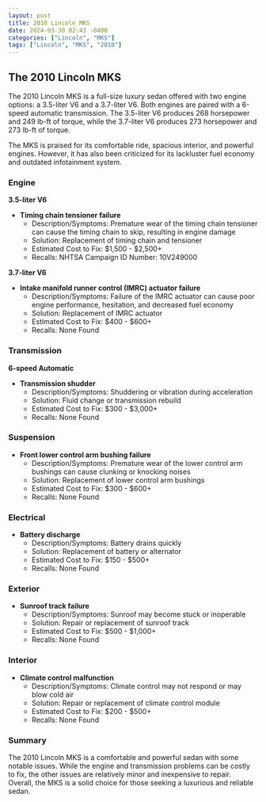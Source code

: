 ```yaml
---
layout: post
title: 2010 Lincoln MKS
date: 2024-03-30 02:43 -0400
categories: ["Lincoln", "MKS"]
tags: ["Lincoln", "MKS", "2010"]
---
```

## The 2010 Lincoln MKS

The 2010 Lincoln MKS is a full-size luxury sedan offered with two engine options: a 3.5-liter V6 and a 3.7-liter V6. Both engines are paired with a 6-speed automatic transmission. The 3.5-liter V6 produces 268 horsepower and 249 lb-ft of torque, while the 3.7-liter V6 produces 273 horsepower and 273 lb-ft of torque.

The MKS is praised for its comfortable ride, spacious interior, and powerful engines. However, it has also been criticized for its lackluster fuel economy and outdated infotainment system.

### Engine

**3.5-liter V6**
* **Timing chain tensioner failure**
    * Description/Symptoms: Premature wear of the timing chain tensioner can cause the timing chain to skip, resulting in engine damage
    * Solution: Replacement of timing chain and tensioner
    * Estimated Cost to Fix: $1,500 - $2,500+
    * Recalls: NHTSA Campaign ID Number: 10V249000

**3.7-liter V6**

* **Intake manifold runner control (IMRC) actuator failure**
    * Description/Symptoms: Failure of the IMRC actuator can cause poor engine performance, hesitation, and decreased fuel economy
    * Solution: Replacement of IMRC actuator
    * Estimated Cost to Fix: $400 - $600+
    * Recalls: None Found

### Transmission

**6-speed Automatic**

* **Transmission shudder**
    * Description/Symptoms: Shuddering or vibration during acceleration
    * Solution: Fluid change or transmission rebuild
    * Estimated Cost to Fix: $300 - $3,000+
    * Recalls: None Found

### Suspension

* **Front lower control arm bushing failure**
    * Description/Symptoms: Premature wear of the lower control arm bushings can cause clunking or knocking noises
    * Solution: Replacement of lower control arm bushings
    * Estimated Cost to Fix: $300 - $600+
    * Recalls: None Found

### Electrical

* **Battery discharge**
    * Description/Symptoms: Battery drains quickly
    * Solution: Replacement of battery or alternator
    * Estimated Cost to Fix: $150 - $500+
    * Recalls: None Found

### Exterior

* **Sunroof track failure**
    * Description/Symptoms: Sunroof may become stuck or inoperable
    * Solution: Repair or replacement of sunroof track
    * Estimated Cost to Fix: $500 - $1,000+
    * Recalls: None Found

### Interior

* **Climate control malfunction**
    * Description/Symptoms: Climate control may not respond or may blow cold air
    * Solution: Repair or replacement of climate control module
    * Estimated Cost to Fix: $200 - $500+
    * Recalls: None Found

### Summary

The 2010 Lincoln MKS is a comfortable and powerful sedan with some notable issues. While the engine and transmission problems can be costly to fix, the other issues are relatively minor and inexpensive to repair. Overall, the MKS is a solid choice for those seeking a luxurious and reliable sedan.
